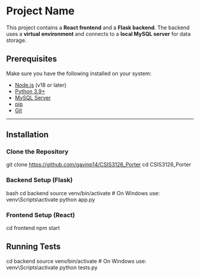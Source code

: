 # Project Name

This project contains a **React frontend** and a **Flask backend**. The backend uses a **virtual environment** and connects to a **local MySQL server** for data storage.

## Prerequisites

Make sure you have the following installed on your system:

- [Node.js](https://nodejs.org/) (v18 or later)
- [Python 3.9+](https://www.python.org/)
- [MySQL Server](https://dev.mysql.com/downloads/mysql/)
- [pip](https://pip.pypa.io/en/stable/)
- [Git](https://git-scm.com/)

---

## Installation

### Clone the Repository

git clone https://github.com/gavinp14/CSIS3126_Porter
cd CSIS3126_Porter

### Backend Setup (Flask)
bash
cd backend
source venv/bin/activate   # On Windows use: venv\Scripts\activate
python app.py 

### Frontend Setup (React)
cd frontend
npm start

## Running Tests
cd backend
source venv/bin/activate   # On Windows use: venv\Scripts\activate
python tests.py

